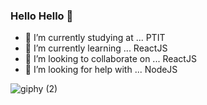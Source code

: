### Hello Hello 👋


- 🔭 I’m currently studying at ... PTIT
- 🌱 I’m currently learning ... ReactJS
- 👯 I’m looking to collaborate on ... ReactJS
- 🤔 I’m looking for help with ... NodeJS


![giphy (2)](https://user-images.githubusercontent.com/73649278/127175471-106c365d-f2ee-44df-915e-c386cc6e886c.gif)



